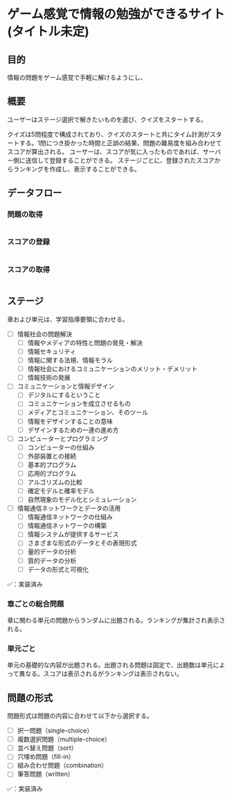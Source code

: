 # ゲーム感覚で情報の勉強ができるサイト(タイトル未定)

## 目的

情報の問題をゲーム感覚で手軽に解けるようにし、

## 概要

ユーザーはステージ選択で解きたいものを選び、クイズをスタートする。

クイズは5問程度で構成されており、クイズのスタートと共にタイム計測がスタートする。1問につき掛かった時間と正誤の結果、問題の難易度を組み合わせてスコアが算出される。
ユーザーは、スコアが気に入ったものであれば、サーバー側に送信して登録することができる。
ステージごとに、登録されたスコアからランキングを作成し、表示することができる。

## データフロー

### 問題の取得

```mermaid

```

### スコアの登録

```mermaid

```

### スコアの取得

```mermaid

```

## ステージ

章および単元は、学習指導要領に合わせる。

- [ ] 情報社会の問題解決
  - [ ] 情報やメディアの特性と問題の発見・解決
  - [ ] 情報セキュリティ
  - [ ] 情報に関する法規、情報モラル
  - [ ] 情報社会におけるコミュニケーションのメリット・デメリット
  - [ ] 情報技術の発展
- [ ] コミュニケーションと情報デザイン
  - [ ] デジタルにするということ
  - [ ] コミュニケーションを成立させるもの
  - [ ] メディアとコミュニケーション、そのツール
  - [ ] 情報をデザインすることの意味
  - [ ] デザインするための一連の進め方
- [ ] コンピューターとプログラミング
  - [ ] コンピューターの仕組み
  - [ ] 外部装置との接続
  - [ ] 基本的プログラム
  - [ ] 応用的プログラム
  - [ ] アルゴリズムの比較
  - [ ] 確定モデルと確率モデル
  - [ ] 自然現象のモデル化とシミュレーション
- [ ] 情報通信ネットワークとデータの活用
  - [ ] 情報通信ネットワークの仕組み
  - [ ] 情報通信ネットワークの構築
  - [ ] 情報システムが提供するサービス
  - [ ] さまざまな形式のデータとその表現形式
  - [ ] 量的データの分析
  - [ ] 質的データの分析
  - [ ] データの形式と可視化

✅：実装済み

### 章ごとの総合問題

章に関わる単元の問題からランダムに出題される。ランキングが集計され表示される。

### 単元ごと

単元の基礎的な内容が出題される。出題される問題は固定で、出題数は単元によって異なる。スコアは表示されるがランキングは表示されない。

## 問題の形式

問題形式は問題の内容に合わせて以下から選択する。

- [ ] 択一問題（single-choice）
- [ ] 複数選択問題（multiple-choice）
- [ ] 並べ替え問題（sort）
- [ ] 穴埋め問題（fill-in）
- [ ] 組み合わせ問題（combination）
- [ ] 筆答問題（written）

✅：実装済み

